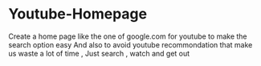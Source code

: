 # Youtube-Homepage

Create a home page like the one of google.com for youtube to make the search option easy 
And also to avoid youtube recommondation that make us waste a lot of time , 
Just search , watch and get out 
